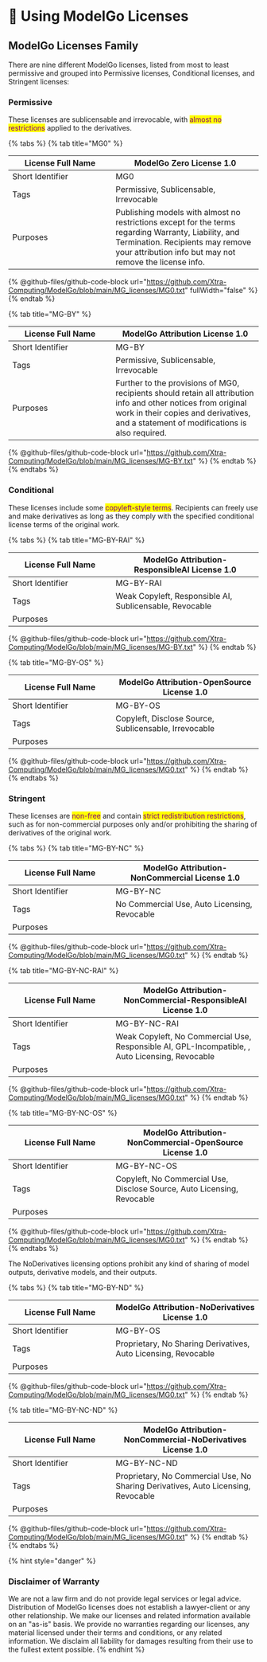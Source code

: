 # 🚀 Using ModelGo Licenses

## ModelGo Licenses Family&#x20;

There are nine different ModelGo licenses, listed from most to least permissive and grouped into Permissive licenses, Conditional licenses, and Stringent licenses:

### Permissive

These licenses are sublicensable and irrevocable, with <mark style="color:purple;">almost no restrictions</mark> applied to the derivatives.

{% tabs %}
{% tab title="MG0" %}
<table><thead><tr><th width="192">License Full Name</th><th>ModelGo Zero License 1.0</th></tr></thead><tbody><tr><td>Short Identifier</td><td>MG0</td></tr><tr><td>Tags</td><td>Permissive, Sublicensable, Irrevocable</td></tr><tr><td>Purposes</td><td>Publishing models with almost no restrictions except for the terms regarding Warranty, Liability, and Termination. Recipients may remove your attribution info but may not remove the license info.</td></tr></tbody></table>

{% @github-files/github-code-block url="https://github.com/Xtra-Computing/ModelGo/blob/main/MG_licenses/MG0.txt" fullWidth="false" %}
{% endtab %}

{% tab title="MG-BY" %}
<table><thead><tr><th width="192">License Full Name</th><th>ModelGo Attribution License 1.0</th></tr></thead><tbody><tr><td>Short Identifier</td><td>MG-BY</td></tr><tr><td>Tags</td><td>Permissive, Sublicensable, Irrevocable</td></tr><tr><td>Purposes</td><td>Further to the provisions of MG0, recipients should retain all attribution info and other notices from original work in their copies and derivatives, and a statement of modifications is also required.</td></tr></tbody></table>

{% @github-files/github-code-block url="https://github.com/Xtra-Computing/ModelGo/blob/main/MG_licenses/MG-BY.txt" %}
{% endtab %}
{% endtabs %}

### Conditional

These licenses include some <mark style="color:purple;">copyleft-style terms</mark>. Recipients can freely use and make derivatives as long as they comply with the specified conditional license terms of the original work.

{% tabs %}
{% tab title="MG-BY-RAI" %}
<table><thead><tr><th width="192">License Full Name</th><th>ModelGo Attribution-ResponsibleAI License 1.0</th></tr></thead><tbody><tr><td>Short Identifier</td><td>MG-BY-RAI</td></tr><tr><td>Tags</td><td>Weak Copyleft, Responsible AI, Sublicensable, Revocable</td></tr><tr><td>Purposes</td><td></td></tr></tbody></table>

{% @github-files/github-code-block url="https://github.com/Xtra-Computing/ModelGo/blob/main/MG_licenses/MG-BY.txt" %}
{% endtab %}

{% tab title="MG-BY-OS" %}
<table><thead><tr><th width="192">License Full Name</th><th>ModelGo Attribution-OpenSource License 1.0</th></tr></thead><tbody><tr><td>Short Identifier</td><td>MG-BY-OS</td></tr><tr><td>Tags</td><td>Copyleft, Disclose Source, Sublicensable, Irrevocable</td></tr><tr><td>Purposes</td><td></td></tr></tbody></table>

{% @github-files/github-code-block url="https://github.com/Xtra-Computing/ModelGo/blob/main/MG_licenses/MG0.txt" %}
{% endtab %}
{% endtabs %}

### Stringent

These licenses are <mark style="color:purple;">non-free</mark> and contain <mark style="color:purple;">strict redistribution restrictions</mark>, such as for non-commercial purposes only and/or prohibiting the sharing of derivatives of the original work.

{% tabs %}
{% tab title="MG-BY-NC" %}
<table><thead><tr><th width="192">License Full Name</th><th>ModelGo Attribution-NonCommercial License 1.0</th></tr></thead><tbody><tr><td>Short Identifier</td><td>MG-BY-NC</td></tr><tr><td>Tags</td><td>No Commercial Use, Auto Licensing, Revocable</td></tr><tr><td>Purposes</td><td></td></tr></tbody></table>

{% @github-files/github-code-block url="https://github.com/Xtra-Computing/ModelGo/blob/main/MG_licenses/MG0.txt" %}
{% endtab %}

{% tab title="MG-BY-NC-RAI" %}
<table><thead><tr><th width="192">License Full Name</th><th>ModelGo Attribution-NonCommercial-ResponsibleAI License 1.0</th></tr></thead><tbody><tr><td>Short Identifier</td><td>MG-BY-NC-RAI</td></tr><tr><td>Tags</td><td>Weak Copyleft, No Commercial Use, Responsible AI, GPL-Incompatible, , Auto Licensing, Revocable</td></tr><tr><td>Purposes</td><td></td></tr></tbody></table>

{% @github-files/github-code-block url="https://github.com/Xtra-Computing/ModelGo/blob/main/MG_licenses/MG0.txt" %}
{% endtab %}

{% tab title="MG-BY-NC-OS" %}
<table><thead><tr><th width="192">License Full Name</th><th>ModelGo Attribution-NonCommercial-OpenSource License 1.0</th></tr></thead><tbody><tr><td>Short Identifier</td><td>MG-BY-NC-OS</td></tr><tr><td>Tags</td><td>Copyleft, No Commercial Use, Disclose Source, Auto Licensing, Revocable</td></tr><tr><td>Purposes</td><td></td></tr></tbody></table>

{% @github-files/github-code-block url="https://github.com/Xtra-Computing/ModelGo/blob/main/MG_licenses/MG0.txt" %}
{% endtab %}
{% endtabs %}

The NoDerivatives licensing options prohibit any kind of sharing of model outputs, derivative models, and their outputs.

{% tabs %}
{% tab title="MG-BY-ND" %}
<table><thead><tr><th width="192">License Full Name</th><th>ModelGo Attribution-NoDerivatives License 1.0</th></tr></thead><tbody><tr><td>Short Identifier</td><td>MG-BY-OS</td></tr><tr><td>Tags</td><td>Proprietary, No Sharing Derivatives, Auto Licensing, Revocable</td></tr><tr><td>Purposes</td><td></td></tr></tbody></table>

{% @github-files/github-code-block url="https://github.com/Xtra-Computing/ModelGo/blob/main/MG_licenses/MG0.txt" %}
{% endtab %}

{% tab title="MG-BY-NC-ND" %}
<table><thead><tr><th width="192">License Full Name</th><th>ModelGo Attribution-NonCommercial-NoDerivatives License 1.0</th></tr></thead><tbody><tr><td>Short Identifier</td><td>MG-BY-NC-ND</td></tr><tr><td>Tags</td><td>Proprietary, No Commercial Use, No Sharing Derivatives, Auto Licensing, Revocable</td></tr><tr><td>Purposes</td><td></td></tr></tbody></table>

{% @github-files/github-code-block url="https://github.com/Xtra-Computing/ModelGo/blob/main/MG_licenses/MG0.txt" %}
{% endtab %}
{% endtabs %}



{% hint style="danger" %}
### &#x20;Disclaimer of Warranty

We are not a law firm and do not provide legal services or legal advice. Distribution of ModelGo licenses does not establish a lawyer-client or any other relationship. We make our licenses and related information available on an "as-is" basis. We provide no warranties regarding our licenses, any material licensed under their terms and conditions, or any related information. We disclaim all liability for damages resulting from their use to the fullest extent possible.
{% endhint %}

